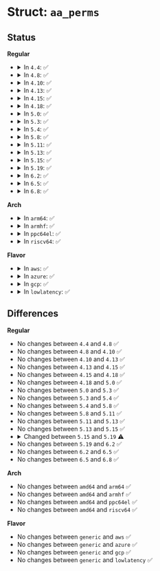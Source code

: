 # Struct: <code>aa_perms</code>

## Status
<b>Regular</b>
<ul>
<li>
<details>
<summary>In <code>4.4</code>: ✅</summary>

```c
struct aa_perms {
    u32 allow;
    u32 audit;
    u32 deny;
    u32 quiet;
    u32 kill;
    u32 stop;
    u32 complain;
    u32 cond;
    u32 hide;
    u32 prompt;
    u16 xindex;
};
```
</details>
</li>
<li>
<details>
<summary>In <code>4.8</code>: ✅</summary>

```c
struct aa_perms {
    u32 allow;
    u32 audit;
    u32 deny;
    u32 quiet;
    u32 kill;
    u32 stop;
    u32 complain;
    u32 cond;
    u32 hide;
    u32 prompt;
    u16 xindex;
};
```
</details>
</li>
<li>
<details>
<summary>In <code>4.10</code>: ✅</summary>

```c
struct aa_perms {
    u32 allow;
    u32 audit;
    u32 deny;
    u32 quiet;
    u32 kill;
    u32 stop;
    u32 complain;
    u32 cond;
    u32 hide;
    u32 prompt;
    u16 xindex;
};
```
</details>
</li>
<li>
<details>
<summary>In <code>4.13</code>: ✅</summary>

```c
struct aa_perms {
    u32 allow;
    u32 audit;
    u32 deny;
    u32 quiet;
    u32 kill;
    u32 stop;
    u32 complain;
    u32 cond;
    u32 hide;
    u32 prompt;
    u16 xindex;
};
```
</details>
</li>
<li>
<details>
<summary>In <code>4.15</code>: ✅</summary>

```c
struct aa_perms {
    u32 allow;
    u32 audit;
    u32 deny;
    u32 quiet;
    u32 kill;
    u32 stop;
    u32 complain;
    u32 cond;
    u32 hide;
    u32 prompt;
    u16 xindex;
};
```
</details>
</li>
<li>
<details>
<summary>In <code>4.18</code>: ✅</summary>

```c
struct aa_perms {
    u32 allow;
    u32 audit;
    u32 deny;
    u32 quiet;
    u32 kill;
    u32 stop;
    u32 complain;
    u32 cond;
    u32 hide;
    u32 prompt;
    u16 xindex;
};
```
</details>
</li>
<li>
<details>
<summary>In <code>5.0</code>: ✅</summary>

```c
struct aa_perms {
    u32 allow;
    u32 audit;
    u32 deny;
    u32 quiet;
    u32 kill;
    u32 stop;
    u32 complain;
    u32 cond;
    u32 hide;
    u32 prompt;
    u16 xindex;
};
```
</details>
</li>
<li>
<details>
<summary>In <code>5.3</code>: ✅</summary>

```c
struct aa_perms {
    u32 allow;
    u32 audit;
    u32 deny;
    u32 quiet;
    u32 kill;
    u32 stop;
    u32 complain;
    u32 cond;
    u32 hide;
    u32 prompt;
    u16 xindex;
};
```
</details>
</li>
<li>
<details>
<summary>In <code>5.4</code>: ✅</summary>

```c
struct aa_perms {
    u32 allow;
    u32 audit;
    u32 deny;
    u32 quiet;
    u32 kill;
    u32 stop;
    u32 complain;
    u32 cond;
    u32 hide;
    u32 prompt;
    u16 xindex;
};
```
</details>
</li>
<li>
<details>
<summary>In <code>5.8</code>: ✅</summary>

```c
struct aa_perms {
    u32 allow;
    u32 audit;
    u32 deny;
    u32 quiet;
    u32 kill;
    u32 stop;
    u32 complain;
    u32 cond;
    u32 hide;
    u32 prompt;
    u16 xindex;
};
```
</details>
</li>
<li>
<details>
<summary>In <code>5.11</code>: ✅</summary>

```c
struct aa_perms {
    u32 allow;
    u32 audit;
    u32 deny;
    u32 quiet;
    u32 kill;
    u32 stop;
    u32 complain;
    u32 cond;
    u32 hide;
    u32 prompt;
    u16 xindex;
};
```
</details>
</li>
<li>
<details>
<summary>In <code>5.13</code>: ✅</summary>

```c
struct aa_perms {
    u32 allow;
    u32 audit;
    u32 deny;
    u32 quiet;
    u32 kill;
    u32 stop;
    u32 complain;
    u32 cond;
    u32 hide;
    u32 prompt;
    u16 xindex;
};
```
</details>
</li>
<li>
<details>
<summary>In <code>5.15</code>: ✅</summary>

```c
struct aa_perms {
    u32 allow;
    u32 audit;
    u32 deny;
    u32 quiet;
    u32 kill;
    u32 stop;
    u32 complain;
    u32 cond;
    u32 hide;
    u32 prompt;
    u16 xindex;
};
```
</details>
</li>
<li>
<details>
<summary>In <code>5.19</code>: ✅</summary>

```c
struct aa_perms {
    u32 allow;
    u32 deny;
    u32 subtree;
    u32 cond;
    u32 kill;
    u32 complain;
    u32 prompt;
    u32 audit;
    u32 quiet;
    u32 hide;
    u32 xindex;
    u32 tag;
    u32 label;
};
```
</details>
</li>
<li>
<details>
<summary>In <code>6.2</code>: ✅</summary>

```c
struct aa_perms {
    u32 allow;
    u32 deny;
    u32 subtree;
    u32 cond;
    u32 kill;
    u32 complain;
    u32 prompt;
    u32 audit;
    u32 quiet;
    u32 hide;
    u32 xindex;
    u32 tag;
    u32 label;
};
```
</details>
</li>
<li>
<details>
<summary>In <code>6.5</code>: ✅</summary>

```c
struct aa_perms {
    u32 allow;
    u32 deny;
    u32 subtree;
    u32 cond;
    u32 kill;
    u32 complain;
    u32 prompt;
    u32 audit;
    u32 quiet;
    u32 hide;
    u32 xindex;
    u32 tag;
    u32 label;
};
```
</details>
</li>
<li>
<details>
<summary>In <code>6.8</code>: ✅</summary>

```c
struct aa_perms {
    u32 allow;
    u32 deny;
    u32 subtree;
    u32 cond;
    u32 kill;
    u32 complain;
    u32 prompt;
    u32 audit;
    u32 quiet;
    u32 hide;
    u32 xindex;
    u32 tag;
    u32 label;
};
```
</details>
</li>
</ul>
<b>Arch</b>
<ul>
<li>
<details>
<summary>In <code>arm64</code>: ✅</summary>

```c
struct aa_perms {
    u32 allow;
    u32 audit;
    u32 deny;
    u32 quiet;
    u32 kill;
    u32 stop;
    u32 complain;
    u32 cond;
    u32 hide;
    u32 prompt;
    u16 xindex;
};
```
</details>
</li>
<li>
<details>
<summary>In <code>armhf</code>: ✅</summary>

```c
struct aa_perms {
    u32 allow;
    u32 audit;
    u32 deny;
    u32 quiet;
    u32 kill;
    u32 stop;
    u32 complain;
    u32 cond;
    u32 hide;
    u32 prompt;
    u16 xindex;
};
```
</details>
</li>
<li>
<details>
<summary>In <code>ppc64el</code>: ✅</summary>

```c
struct aa_perms {
    u32 allow;
    u32 audit;
    u32 deny;
    u32 quiet;
    u32 kill;
    u32 stop;
    u32 complain;
    u32 cond;
    u32 hide;
    u32 prompt;
    u16 xindex;
};
```
</details>
</li>
<li>
<details>
<summary>In <code>riscv64</code>: ✅</summary>

```c
struct aa_perms {
    u32 allow;
    u32 audit;
    u32 deny;
    u32 quiet;
    u32 kill;
    u32 stop;
    u32 complain;
    u32 cond;
    u32 hide;
    u32 prompt;
    u16 xindex;
};
```
</details>
</li>
</ul>
<b>Flavor</b>
<ul>
<li>
<details>
<summary>In <code>aws</code>: ✅</summary>

```c
struct aa_perms {
    u32 allow;
    u32 audit;
    u32 deny;
    u32 quiet;
    u32 kill;
    u32 stop;
    u32 complain;
    u32 cond;
    u32 hide;
    u32 prompt;
    u16 xindex;
};
```
</details>
</li>
<li>
<details>
<summary>In <code>azure</code>: ✅</summary>

```c
struct aa_perms {
    u32 allow;
    u32 audit;
    u32 deny;
    u32 quiet;
    u32 kill;
    u32 stop;
    u32 complain;
    u32 cond;
    u32 hide;
    u32 prompt;
    u16 xindex;
};
```
</details>
</li>
<li>
<details>
<summary>In <code>gcp</code>: ✅</summary>

```c
struct aa_perms {
    u32 allow;
    u32 audit;
    u32 deny;
    u32 quiet;
    u32 kill;
    u32 stop;
    u32 complain;
    u32 cond;
    u32 hide;
    u32 prompt;
    u16 xindex;
};
```
</details>
</li>
<li>
<details>
<summary>In <code>lowlatency</code>: ✅</summary>

```c
struct aa_perms {
    u32 allow;
    u32 audit;
    u32 deny;
    u32 quiet;
    u32 kill;
    u32 stop;
    u32 complain;
    u32 cond;
    u32 hide;
    u32 prompt;
    u16 xindex;
};
```
</details>
</li>
</ul>

## Differences
<b>Regular</b>
<ul>
<li>
No changes between <code>4.4</code> and <code>4.8</code> ✅
</li>
<li>
No changes between <code>4.8</code> and <code>4.10</code> ✅
</li>
<li>
No changes between <code>4.10</code> and <code>4.13</code> ✅
</li>
<li>
No changes between <code>4.13</code> and <code>4.15</code> ✅
</li>
<li>
No changes between <code>4.15</code> and <code>4.18</code> ✅
</li>
<li>
No changes between <code>4.18</code> and <code>5.0</code> ✅
</li>
<li>
No changes between <code>5.0</code> and <code>5.3</code> ✅
</li>
<li>
No changes between <code>5.3</code> and <code>5.4</code> ✅
</li>
<li>
No changes between <code>5.4</code> and <code>5.8</code> ✅
</li>
<li>
No changes between <code>5.8</code> and <code>5.11</code> ✅
</li>
<li>
No changes between <code>5.11</code> and <code>5.13</code> ✅
</li>
<li>
No changes between <code>5.13</code> and <code>5.15</code> ✅
</li>
<li>
<details>
<summary>Changed between <code>5.15</code> and <code>5.19</code> ⚠️</summary>
<ul>
<li>
<b>Field added. </b>
<code>u32 subtree</code>
</li>
<li>
<b>Field added. </b>
<code>u32 tag</code>
</li>
<li>
<b>Field added. </b>
<code>u32 label</code>
</li>
<li>
<b>Field removed. </b>
<code>u32 stop</code>
</li>
<li>
<b>Field type changed. </b>
<code>u16 xindex</code> ➡️ <code>u32 xindex</code>
</li>
</ul>
</details>
</li>
<li>
No changes between <code>5.19</code> and <code>6.2</code> ✅
</li>
<li>
No changes between <code>6.2</code> and <code>6.5</code> ✅
</li>
<li>
No changes between <code>6.5</code> and <code>6.8</code> ✅
</li>
</ul>
<b>Arch</b>
<ul>
<li>
No changes between <code>amd64</code> and <code>arm64</code> ✅
</li>
<li>
No changes between <code>amd64</code> and <code>armhf</code> ✅
</li>
<li>
No changes between <code>amd64</code> and <code>ppc64el</code> ✅
</li>
<li>
No changes between <code>amd64</code> and <code>riscv64</code> ✅
</li>
</ul>
<b>Flavor</b>
<ul>
<li>
No changes between <code>generic</code> and <code>aws</code> ✅
</li>
<li>
No changes between <code>generic</code> and <code>azure</code> ✅
</li>
<li>
No changes between <code>generic</code> and <code>gcp</code> ✅
</li>
<li>
No changes between <code>generic</code> and <code>lowlatency</code> ✅
</li>
</ul>
